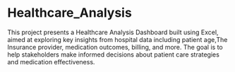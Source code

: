 # Healthcare_Analysis
This project presents a Healthcare Analysis Dashboard built using Excel, aimed at exploring key insights from hospital data including patient age,The Insurance provider, medication outcomes, billing, and more. The goal is to help stakeholders make informed decisions about patient care strategies and medication effectiveness.
